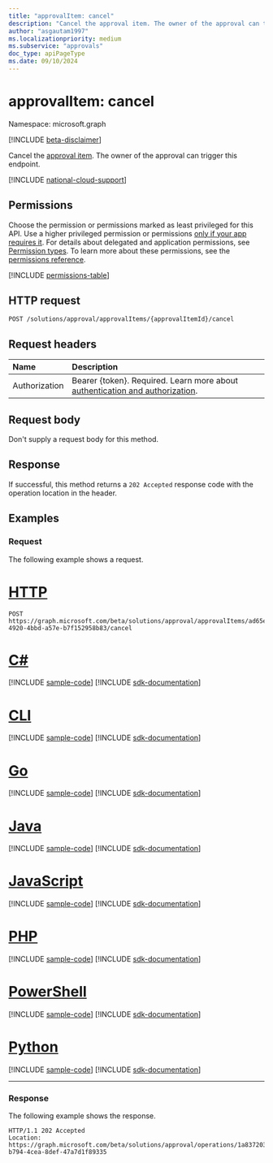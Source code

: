 ```yaml
---
title: "approvalItem: cancel"
description: "Cancel the approval item. The owner of the approval can trigger this endpoint."
author: "asgautam1997"
ms.localizationpriority: medium
ms.subservice: "approvals"
doc_type: apiPageType
ms.date: 09/10/2024
---
```


# approvalItem: cancel

Namespace: microsoft.graph

[!INCLUDE [beta-disclaimer](../../includes/beta-disclaimer.md)]

Cancel the [approval item](../resources/approvalitem.md). The owner of the approval can trigger this endpoint.

[!INCLUDE [national-cloud-support](../../includes/global-only.md)]

## Permissions

Choose the permission or permissions marked as least privileged for this API. Use a higher privileged permission or permissions [only if your app requires it](/graph/permissions-overview#best-practices-for-using-microsoft-graph-permissions). For details about delegated and application permissions, see [Permission types](/graph/permissions-overview#permission-types). To learn more about these permissions, see the [permissions reference](/graph/permissions-reference).

<!-- { "blockType": "permissions", "name": "approvalitem_cancel" } -->
[!INCLUDE [permissions-table](../includes/permissions/approvalitem-cancel-permissions.md)]

## HTTP request

<!-- {
  "blockType": "ignored"
}
-->
``` http
POST /solutions/approval/approvalItems/{approvalItemId}/cancel
```

## Request headers

|Name|Description|
|:---|:---|
|Authorization|Bearer {token}. Required. Learn more about [authentication and authorization](/graph/auth/auth-concepts).|

## Request body

Don't supply a request body for this method.

## Response

If successful, this method returns a `202 Accepted` response code with the operation location in the header.

## Examples

### Request

The following example shows a request.
# [HTTP](#tab/http)
<!-- {
  "blockType": "request",
  "name": "approvalitemthis.cancel"
}
-->
``` http
POST https://graph.microsoft.com/beta/solutions/approval/approvalItems/ad65e077-4920-4bbd-a57e-b7f152958b83/cancel
```

# [C#](#tab/csharp)
[!INCLUDE [sample-code](../includes/snippets/csharp/approvalitemthiscancel-csharp-snippets.md)]
[!INCLUDE [sdk-documentation](../includes/snippets/snippets-sdk-documentation-link.md)]

# [CLI](#tab/cli)
[!INCLUDE [sample-code](../includes/snippets/cli/approvalitemthiscancel-cli-snippets.md)]
[!INCLUDE [sdk-documentation](../includes/snippets/snippets-sdk-documentation-link.md)]

# [Go](#tab/go)
[!INCLUDE [sample-code](../includes/snippets/go/approvalitemthiscancel-go-snippets.md)]
[!INCLUDE [sdk-documentation](../includes/snippets/snippets-sdk-documentation-link.md)]

# [Java](#tab/java)
[!INCLUDE [sample-code](../includes/snippets/java/approvalitemthiscancel-java-snippets.md)]
[!INCLUDE [sdk-documentation](../includes/snippets/snippets-sdk-documentation-link.md)]

# [JavaScript](#tab/javascript)
[!INCLUDE [sample-code](../includes/snippets/javascript/approvalitemthiscancel-javascript-snippets.md)]
[!INCLUDE [sdk-documentation](../includes/snippets/snippets-sdk-documentation-link.md)]

# [PHP](#tab/php)
[!INCLUDE [sample-code](../includes/snippets/php/approvalitemthiscancel-php-snippets.md)]
[!INCLUDE [sdk-documentation](../includes/snippets/snippets-sdk-documentation-link.md)]

# [PowerShell](#tab/powershell)
[!INCLUDE [sample-code](../includes/snippets/powershell/approvalitemthiscancel-powershell-snippets.md)]
[!INCLUDE [sdk-documentation](../includes/snippets/snippets-sdk-documentation-link.md)]

# [Python](#tab/python)
[!INCLUDE [sample-code](../includes/snippets/python/approvalitemthiscancel-python-snippets.md)]
[!INCLUDE [sdk-documentation](../includes/snippets/snippets-sdk-documentation-link.md)]

---

### Response

The following example shows the response.

<!-- {
  "blockType": "response",
  "truncated": true
}
-->
``` http
HTTP/1.1 202 Accepted
Location: https://graph.microsoft.com/beta/solutions/approval/operations/1a837203-b794-4cea-8def-47a7d1f89335
```

